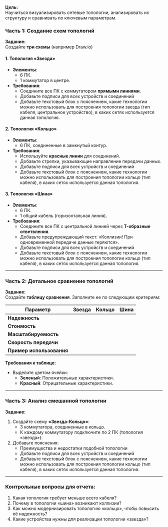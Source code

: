 **Цель:**  
Научиться визуализировать сетевые топологии, анализировать их структуру и сравнивать по ключевым параметрам.  
### **Часть 1: Создание схем топологий**  
**Задание:**  
Создайте **три схемы** (например Draw.io)  
#### **1. Топология «Звезда»**  
- **Элементы**:  
  - 6 ПК.  
  - 1 коммутатор в центре.  
- **Требования**:  
  - Соедините все ПК с коммутатором **прямыми линиями**.  
  - Добавьте подписи для всех устройств и соединений
  - Добавьте текстовый блок с пояснением, какие технологии можно использовать для построения топологии звезда (тип кабеля, центральное устройство),  в каких сетях используется данная топология.
#### **2. Топология «Кольцо»**  
- **Элементы**:  
  - 6 ПК, соединенные в замкнутый контур.  
- **Требования**:  
  - Используйте **красные линии** для соединений.  
  - Добавьте стрелки, указывающие направление передачи данных.  
  - Добавьте подписи для всех устройств и соединений
  - Добавьте текстовый блок с пояснением, какие технологии можно использовать для построения топологии кольцо (тип кабеля),  в каких сетях используется данная топология.
#### **3. Топология «Шина»**  
- **Элементы**:  
  - 6 ПК.  
  - 1 общий кабель (горизонтальная линия).  
- **Требования**:  
  - Соедините все ПК с центральной линией через **T-образные ответвления**.  
  - Добавьте предупреждающий текст: «Коллизии! При одновременной передаче данные теряются».  
  - Добавьте подписи для всех устройств и соединений
  - Добавьте текстовый блок с пояснением, какие технологии можно использовать для построения топологии кольцо (тип кабеля),  в каких сетях используется данная топология.

---
### **Часть 2: Детальное сравнение топологий**  
**Задание:**  
Создайте **таблицу сравнения**. Заполните ее по следующим критериям:  

| Параметр                 | Звезда | Кольцо | Шина |
| ------------------------ | ------ | ------ | ---- |
| **Надежность**           |        |        |      |
| **Стоимость**            |        |        |      |
| **Масштабируемость**     |        |        |      |
| **Скорость передачи**    |        |        |      |
| **Пример использования** |        |        |      |
**Требования к таблице:**  
- Выделите цветом ячейки:  
  - **Зеленый**: Положительные характеристики.  
  - **Красный**: Отрицательные характеристики.  

---
### **Часть 3: Анализ смешанной топологии**  
**Задание:**  
1. Создайте схему **«Звезда-Кольцо»**:  
   - 3 коммутатора, соединенные в кольцо.  
   - К каждому коммутатору подключите по 2 ПК (топология «звезда»).  
2. Добавьте пояснения:  
   - Преимущества и недостатки подобной топологии  
   - Добавьте подписи для всех устройств и соединений
   - Добавьте текстовый блок с пояснением, какие технологии можно использовать для построения топологии кольцо (тип кабеля),  в каких сетях используется данная топология.

---
### **Контрольные вопросы для отчета:**  
1. Какая топология требует меньше всего кабеля?  
2. Почему в топологии «шина» возникают коллизии?  
3. Как можно модернизировать топологию «кольцо», чтобы повысить её надежность?  
4. Какие устройства нужны для реализации топологии «звезда»?  